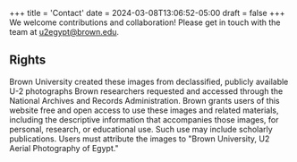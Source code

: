 +++
title = 'Contact'
date = 2024-03-08T13:06:52-05:00
draft = false
+++
We welcome contributions and collaboration! Please get in touch with the team at u2egypt@brown.edu.

## Rights

Brown University created these images from declassified, publicly available U-2 photographs Brown researchers requested and accessed through the National Archives and Records Administration.  Brown grants users of this website free and open access to use these images and related materials, including the descriptive information that accompanies those images, for personal, research, or educational use.  Such use may include scholarly publications.  Users must attribute the images to "Brown University, U2 Aerial Photography of Egypt."
